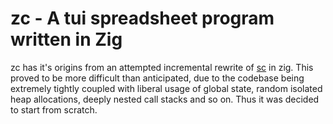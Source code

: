 # zc - A tui spreadsheet program written in Zig

zc has it's origins from an attempted incremental rewrite of
[sc](https://github.com/andmarti1424/sc-im) in zig. This proved to be more difficult than
anticipated, due to the codebase being extremely tightly coupled with liberal usage of global state,
random isolated heap allocations, deeply nested call stacks and so on. Thus it was decided to start
from scratch.
